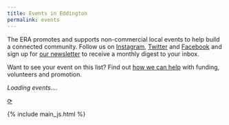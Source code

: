 ```yaml
---
title: Events in Eddington
permalink: events
---
```


The ERA promotes and supports non-commercial local events to help build a connected community.
Follow us on [Instagram](https://instagram.com/eddington_ra),
[Twitter](https://x.com/EddingtonRA)
and [Facebook](https://m.facebook.com/EddingtonRA) and
sign up for [our newsletter](https://mailchi.mp/4f5aeb4b817a/eddingtonra) to receive a monthly
digest to your inbox.

Want to see your event on this list? Find out [how we can help](/events/help-for-your-event)
with funding, volunteers and promotion.

<div id="events_html">
  <i>Loading events....</i>
</div>
<p class="text-center"><a href="?reload=1" title="load latest events">⟳</a></p>

{% include main_js.html %}
<style>
  #events_table {
    margin-bottom: 10lvh;
  }
  #events_table tbody {
    position: relative;
  }
  #events_table .month th {
    position: sticky;
    top: 0;
    z-index: 2;
  }
  main.all-white #events_table .month th {
    background-color: white;
  }
  #events_table .month th h2 {
    padding: 0;
    margin: 0;
  }
  #events_table .date {
    text-align: right;
    padding-right: 1.5em;
    text-wrap: nowrap;
  }
  #events_table td {
    vertical-align: top;
  }
  #events_table td:first-child() {
    width: 75px;
  }
  #events_table .event {
    margin-bottom: 1em;
  }
  #events_table .day.weekend {
    background-color: rgba(0, 0, 0, 0.05);
  }
</style>
<script>
window.addEventListener("load", (event) => {
  getEventsData(function(data){
    var now = new Date();
    var events = getEventsForPeriod(data, now, addMonths(now, 3))
    document.getElementById("events_html").innerHTML = makeEventsPageHtml(events, now);
  });
})

function makeEventsPageHtml(events, start_date){
  var html = `<table id="events_table">\n  <tbody>`
  if(!events.length){
    html += "<tr><td style='padding: 5em 10em; font-style: italic;'>No events found</td></tr></tbody></table>"
    return html
  }
  var first_event_date = new Date(Math.min(...events.map((x)=>x[DATE])));
  var last_event_date = new Date(Math.max(...events.map((x)=>x[DATE])));
  var prev_date = addMonths(first_event_date, -1);
  var end_date = addMonths(last_event_date, 1)

  console.log(`making html for ${events.length} events between ${first_event_date} and ${last_event_date}`);
  for(var date = start_date; date < end_date; date = new Date(date.getFullYear(), date.getMonth(), date.getDate() + 1)){
    if(prev_date.getMonth() != date.getMonth()){
      html += `<tr class="month"><th colspan=2 ><h2>${date.toLocaleString('default', { month: 'long' })}</h2></th></tr>\n`;
    }
    var weekend_class = [0, 6].includes(date.getDay()) ? "weekend" : "";
    var date_str = date.toLocaleString('default', {weekday: "short"}) + " " + date.toLocaleString('default', {day: "numeric"}) + date_th(date);
    var next_date = new Date(date.getFullYear(), date.getMonth(), date.getDate() + 1);
    var day_events = events.filter((x)=>x[DATE] >= date && x[DATE] < next_date)
    day_events.sort((x, y) => x[START_TIME].getTime() - y[START_TIME].getTime());

    time_range = function(x){
      if(x[START_TIME].getHours() == 0 && x[END_TIME].getHours() == 0){
        return "all day";
      }
      return short_time(x[START_TIME], x[END_TIME]) + "-" + short_time(x[END_TIME]);
    }
    info_link = (x) => x[NEEDS_SIGNUP] == "Yes" ? `sign&nbsp;up` : `details`

    let sep = `<span class="separator">|</span>`
    var events_html = day_events.map(
      (x)=>`<a href="${x[URL]}">${x[NAME]}</a>\n`
          +` ${sep} ${time_range(x)}\n`
          +` ${sep} ${x[LOCATION]}\n<br/>\n`
          +` ${x[DESCRIPTION].trim()}`
          + (x[URL] ? `  <a href="${x[URL]}">${info_link(x)}</a>`:"")
          +`<br><br>\n\n`
      ).join("\n")

    html += `<tr class="day ${weekend_class}">
    <td class="date">${date_str}</td>
    <td class="events">
      ${events_html}
    </td>
</tr>\n`

    prev_date = date;
  }
  html += `  </tbody>\n</table>`

  return html
}
</script>
